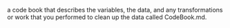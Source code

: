 a code book that describes the variables, the data, and any transformations or work that you performed to clean up the data called CodeBook.md.
